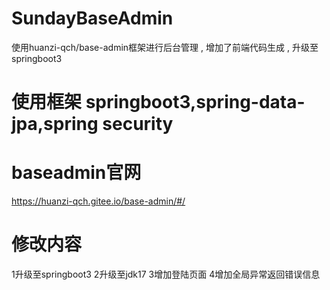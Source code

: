 # SundayBaseAdmin
使用huanzi-qch/base-admin框架进行后台管理 , 增加了前端代码生成 , 升级至springboot3

# 使用框架 springboot3,spring-data-jpa,spring security 
# baseadmin官网
https://huanzi-qch.gitee.io/base-admin/#/
# 修改内容
1升级至springboot3
2升级至jdk17
3增加登陆页面
4增加全局异常返回错误信息
